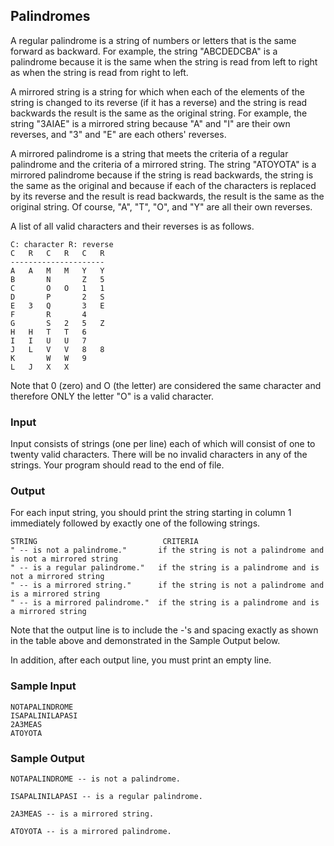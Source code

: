 ## Palindromes 
A regular palindrome is a string of numbers or letters that is the same forward as backward. For example, the string "ABCDEDCBA" is a palindrome because it is the same when the string is read from left to right as when the string is read from right to left.

A mirrored string is a string for which when each of the elements of the string is changed to its reverse (if it has a reverse) and the string is read backwards the result is the same as the original string. For example, the string "3AIAE" is a mirrored string because "A" and "I" are their own reverses, and "3" and "E" are each others' reverses.

A mirrored palindrome is a string that meets the criteria of a regular palindrome and the criteria of a mirrored string. The string "ATOYOTA" is a mirrored palindrome because if the string is read backwards, the string is the same as the original and because if each of the characters is replaced by its reverse and the result is read backwards, the result is the same as the original string. Of course, "A", "T", "O", and "Y" are all their own reverses.

A list of all valid characters and their reverses is as follows.
	
	C: character R: reverse
    C   R   C   R   C   R
	---------------------
    A	A	M	M	Y	Y
	B		N		Z	5
	C		O	O	1	1
	D		P		2	S
	E	3	Q		3	E
	F		R		4	
	G		S	2	5	Z
	H	H	T	T	6	
	I	I	U	U	7	
	J	L	V	V	8	8
	K		W	W	9	
	L	J	X	X			

Note that 0 (zero) and O (the letter) are considered the same character and therefore ONLY the letter "O" is a valid character.

### Input 

Input consists of strings (one per line) each of which will consist of one to twenty valid characters. There will be no invalid characters in any of the strings. Your program should read to the end of file.

### Output 

For each input string, you should print the string starting in column 1 immediately followed by exactly one of the following strings.


	STRING                            CRITERIA
    " -- is not a palindrome."	     if the string is not a palindrome and is not a mirrored string
    " -- is a regular palindrome."	 if the string is a palindrome and is not a mirrored string
    " -- is a mirrored string."	     if the string is not a palindrome and is a mirrored string
    " -- is a mirrored palindrome."	 if the string is a palindrome and is a mirrored string

Note that the output line is to include the -'s and spacing exactly as shown in the table above and demonstrated in the Sample Output below.

In addition, after each output line, you must print an empty line.

### Sample Input 

    NOTAPALINDROME 
    ISAPALINILAPASI 
    2A3MEAS 
    ATOYOTA

### Sample Output 

	NOTAPALINDROME -- is not a palindrome.

	ISAPALINILAPASI -- is a regular palindrome.

	2A3MEAS -- is a mirrored string.

	ATOYOTA -- is a mirrored palindrome.
